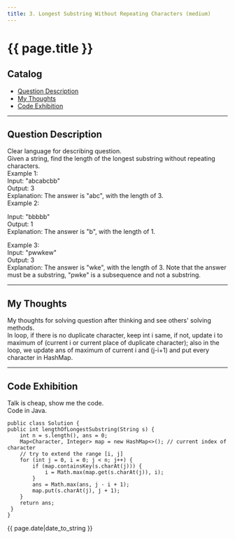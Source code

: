 ```yaml
---
title: 3. Longest Substring Without Repeating Characters (medium)  
---
```


# {{ page.title }}

## Catalog
+ [Question Description](#partI)
+ [My Thoughts](#partII)
+ [Code Exhibition](#partIII)

----------------------------------

## Question Description
Clear language for describing question.    
Given a string, find the length of the longest substring without repeating characters.    
Example 1:   
Input: "abcabcbb"   
Output: 3    
Explanation: The answer is "abc", with the length of 3.    
Example 2:    

Input: "bbbbb"    
Output: 1   
Explanation: The answer is "b", with the length of 1.   

Example 3:   
Input: "pwwkew"    
Output: 3    
Explanation: The answer is "wke", with the length of 3. Note that the answer must be a substring, "pwke" is a subsequence and not a substring.         


----------------------------------

## My Thoughts
My thoughts for solving question after thinking and see others' solving methods.    
In loop, if there is no duplicate character, keep int i same, if not, update i to maximum of (current i or current place of duplicate character); also in the loop, we update ans of maximum of current i and (j-i+1) and put every character in HashMap.   


----------------------------------

## Code Exhibition
Talk is cheap, show me the code.   
Code in Java.    

    public class Solution {
    public int lengthOfLongestSubstring(String s) {
        int n = s.length(), ans = 0;
        Map<Character, Integer> map = new HashMap<>(); // current index of character
        // try to extend the range [i, j]
        for (int j = 0, i = 0; j < n; j++) {
            if (map.containsKey(s.charAt(j))) {
                i = Math.max(map.get(s.charAt(j)), i);
            }
            ans = Math.max(ans, j - i + 1);
            map.put(s.charAt(j), j + 1);
        }
        return ans;
     }
    }



{{ page.date|date_to_string }}
